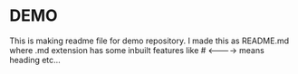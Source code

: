 # DEMO

This is making readme file for demo repository. 
I made this as README.md where .md extension has some inbuilt features like # <----> means heading etc...
